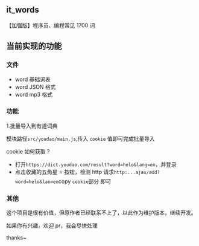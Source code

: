 ## it_words

【加强版】程序员、编程常见 1700 词

## 当前实现的功能

### 文件

- word 基础词表
- word JSON 格式
- word mp3 格式

### 功能

1.批量导入到有道词典

模块路径`src/youdao/main.js`,传入 `cookie` 值即可完成批量导入

cookie 如何获取？

- 打开`https://dict.youdao.com/result?word=helo&lang=en`，并登录
- 点击收藏的五角星 ⭐️ 按钮，检测 http 请求`http:...ajax/add?word=helo&lan=en`copy `cookie`部分 即可

### 其他

这个项目是很有价值，但原作者已经联系不上了，以此作为维护版本，继续开发。

如果你有兴趣，欢迎 pr，我会尽快处理

thanks~
